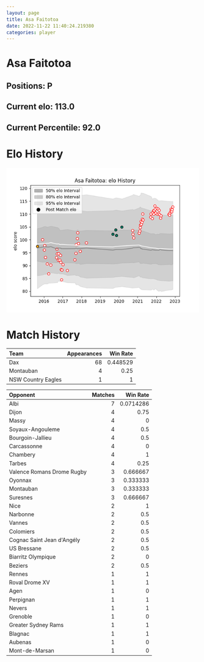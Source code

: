 ```yaml
---  
layout: page  
title: Asa Faitotoa  
date: 2022-11-22 11:40:24.219380  
categories: player  
---
```

# Asa Faitotoa

## Positions: P

## Current elo: 113.0

## Current Percentile: 92.0

# Elo History


![elo history](history_AsaFaitotoa.png)
# Match History


| Team               |   Appearances |   Win Rate |
|:-------------------|--------------:|-----------:|
| Dax                |            68 |   0.448529 |
| Montauban          |             4 |   0.25     |
| NSW Country Eagles |             1 |   1        |

| Opponent                   |   Matches |   Win Rate |
|:---------------------------|----------:|-----------:|
| Albi                       |         7 |  0.0714286 |
| Dijon                      |         4 |  0.75      |
| Massy                      |         4 |  0         |
| Soyaux-Angouleme           |         4 |  0.5       |
| Bourgoin-Jallieu           |         4 |  0.5       |
| Carcassonne                |         4 |  0         |
| Chambery                   |         4 |  1         |
| Tarbes                     |         4 |  0.25      |
| Valence Romans Drome Rugby |         3 |  0.666667  |
| Oyonnax                    |         3 |  0.333333  |
| Montauban                  |         3 |  0.333333  |
| Suresnes                   |         3 |  0.666667  |
| Nice                       |         2 |  1         |
| Narbonne                   |         2 |  0.5       |
| Vannes                     |         2 |  0.5       |
| Colomiers                  |         2 |  0.5       |
| Cognac Saint Jean d'Angély |         2 |  0.5       |
| US Bressane                |         2 |  0.5       |
| Biarritz Olympique         |         2 |  0         |
| Beziers                    |         2 |  0.5       |
| Rennes                     |         1 |  1         |
| Roval Drome XV             |         1 |  1         |
| Agen                       |         1 |  0         |
| Perpignan                  |         1 |  1         |
| Nevers                     |         1 |  1         |
| Grenoble                   |         1 |  0         |
| Greater Sydney Rams        |         1 |  1         |
| Blagnac                    |         1 |  1         |
| Aubenas                    |         1 |  0         |
| Mont-de-Marsan             |         1 |  0         |